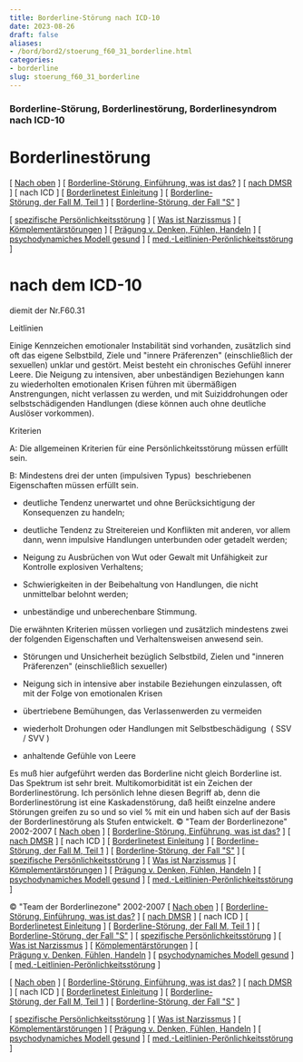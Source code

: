 ```yaml
---
title: Borderline-Störung nach ICD-10
date: 2023-08-26
draft: false
aliases:
- /bord/bord2/stoerung_f60_31_borderline.html
categories:
- borderline
slug: stoerung_f60_31_borderline
---
```



### Borderline-Störung, Borderlinestörung, Borderlinesyndrom nach ICD-10

# Borderlinestörung

[ [Nach oben](../../persstoerung/spezifische_f60/spezifische_f60.html) ] [ [Borderline-Störung, Einführung, was ist das?](../bord1/bord1.html) ] [ [nach DMSR](../bord4/dmsr.html) ] [ nach ICD ] [ [Borderlinetest Einleitung](../bord_test/einleitung_bps_test.html) ] [ [Borderline-Störung, der Fall M, Teil 1](../../fallbeisp_m_1/fallbeispiel_m.htm) ] [ [Borderline-Störung, der Fall "S"](../../der_fall_s/der_fall_s.htm) ]

[ [spezifische Persönlichkeitsstörung](../../persstoerung/spezifische_f60/spezifische_f60.html) ] [ [Was ist Narzissmus](../../narz/narz1.html) ] [ [Kömplementärstörungen](../../kompstoerung/komplimentaerstoerungen.htm) ] [ [Prägung v. Denken, Fühlen, Handeln](../../vergang_gegenw_zukunf/die_vergangenheit_bestimmt_die_g.htm) ] [ [psychodynamiches Modell gesund](../../ich/psychodynamisches_modell-normal.htm) ] [ [med.-Leitlinien-Perönlichkeitsstörung](../../persstoerung/med-leitlinien-ps.pdf) ]

# nach dem ICD-10
diemit der Nr.F60.31

Leitlinien

Einige Kennzeichen emotionaler
Instabilität sind vorhanden, zusätzlich sind oft das eigene Selbstbild, Ziele
und "innere Präferenzen" (einschließlich der sexuellen) unklar und
gestört. Meist besteht ein chronisches Gefühl innerer Leere. Die Neigung zu
intensiven, aber unbeständigen Beziehungen kann zu wiederholten emotionalen
Krisen führen mit übermäßigen Anstrengungen, nicht verlassen zu werden, und
mit Suiziddrohungen oder selbstschädigenden Handlungen (diese können auch ohne
deutliche Auslöser vorkommen).

Kriterien

A: Die allgemeinen Kriterien für eine Persönlichkeitsstörung müssen erfüllt
sein.

B: Mindestens drei der unten (impulsiven
Typus)  beschriebenen Eigenschaften müssen
erfüllt sein.

- deutliche Tendenz
unerwartet und ohne Berücksichtigung der Konsequenzen zu handeln;

- deutliche Tendenz zu
Streitereien und Konflikten mit anderen, vor allem dann, wenn impulsive
Handlungen unterbunden oder getadelt werden;

- Neigung zu Ausbrüchen
von Wut oder Gewalt mit Unfähigkeit zur Kontrolle explosiven Verhaltens;

- Schwierigkeiten in
der Beibehaltung von Handlungen, die nicht unmittelbar belohnt werden;

- unbeständige und
unberechenbare Stimmung.

Die erwähnten Kriterien müssen vorliegen und zusätzlich mindestens zwei der
folgenden Eigenschaften und Verhaltensweisen anwesend sein.

- Störungen
und Unsicherheit bezüglich Selbstbild, Zielen und "inneren Präferenzen" (einschließlich sexueller)

- Neigung
sich in intensive aber instabile Beziehungen einzulassen, oft mit der Folge von emotionalen
Krisen

- übertriebene
Bemühungen, das Verlassenwerden zu vermeiden

- wiederholt
Drohungen oder Handlungen mit Selbstbeschädigung  ( SSV / SVV )

- anhaltende
Gefühle von Leere

Es muß hier
aufgeführt werden das Borderline nicht gleich Borderline ist. Das Spektrum ist
sehr breit. Multikomorbidität ist ein Zeichen der Borderlinestörung. Ich
persönlich lehne diesen Begriff ab, denn die Borderlinestörung ist eine
Kaskadenstörung, daß heißt einzelne andere Störungen greifen zu so und so
viel % mit ein und haben sich auf der Basis der Borderlinestörung als Stufen entwickelt. © "Team der
Borderlinezone" 2002-2007 [ [Nach oben](../../persstoerung/spezifische_f60/spezifische_f60.html) ] [ [Borderline-Störung, Einführung, was ist das?](../bord1/bord1.html) ] [ [nach DMSR](../bord4/dmsr.html) ] [ nach ICD ] [ [Borderlinetest Einleitung](../bord_test/einleitung_bps_test.html) ] [ [Borderline-Störung, der Fall M, Teil 1](../../fallbeisp_m_1/fallbeispiel_m.htm) ] [ [Borderline-Störung, der Fall "S"](../../der_fall_s/der_fall_s.htm) ] [ [spezifische Persönlichkeitsstörung](../../persstoerung/spezifische_f60/spezifische_f60.html) ] [ [Was ist Narzissmus](../../narz/narz1.html) ] [ [Kömplementärstörungen](../../kompstoerung/komplimentaerstoerungen.htm) ] [ [Prägung v. Denken, Fühlen, Handeln](../../vergang_gegenw_zukunf/die_vergangenheit_bestimmt_die_g.htm) ] [ [psychodynamiches Modell gesund](../../ich/psychodynamisches_modell-normal.htm) ] [ [med.-Leitlinien-Perönlichkeitsstörung](../../persstoerung/med-leitlinien-ps.pdf) ]

© "Team der
Borderlinezone" 2002-2007 [ [Nach oben](../../persstoerung/spezifische_f60/spezifische_f60.html) ] [ [Borderline-Störung, Einführung, was ist das?](../bord1/bord1.html) ] [ [nach DMSR](../bord4/dmsr.html) ] [ nach ICD ] [ [Borderlinetest Einleitung](../bord_test/einleitung_bps_test.html) ] [ [Borderline-Störung, der Fall M, Teil 1](../../fallbeisp_m_1/fallbeispiel_m.htm) ] [ [Borderline-Störung, der Fall "S"](../../der_fall_s/der_fall_s.htm) ] [ [spezifische Persönlichkeitsstörung](../../persstoerung/spezifische_f60/spezifische_f60.html) ] [ [Was ist Narzissmus](../../narz/narz1.html) ] [ [Kömplementärstörungen](../../kompstoerung/komplimentaerstoerungen.htm) ] [ [Prägung v. Denken, Fühlen, Handeln](../../vergang_gegenw_zukunf/die_vergangenheit_bestimmt_die_g.htm) ] [ [psychodynamiches Modell gesund](../../ich/psychodynamisches_modell-normal.htm) ] [ [med.-Leitlinien-Perönlichkeitsstörung](../../persstoerung/med-leitlinien-ps.pdf) ]

[ [Nach oben](../../persstoerung/spezifische_f60/spezifische_f60.html) ] [ [Borderline-Störung, Einführung, was ist das?](../bord1/bord1.html) ] [ [nach DMSR](../bord4/dmsr.html) ] [ nach ICD ] [ [Borderlinetest Einleitung](../bord_test/einleitung_bps_test.html) ] [ [Borderline-Störung, der Fall M, Teil 1](../../fallbeisp_m_1/fallbeispiel_m.htm) ] [ [Borderline-Störung, der Fall "S"](../../der_fall_s/der_fall_s.htm) ]

[ [spezifische Persönlichkeitsstörung](../../persstoerung/spezifische_f60/spezifische_f60.html) ] [ [Was ist Narzissmus](../../narz/narz1.html) ] [ [Kömplementärstörungen](../../kompstoerung/komplimentaerstoerungen.htm) ] [ [Prägung v. Denken, Fühlen, Handeln](../../vergang_gegenw_zukunf/die_vergangenheit_bestimmt_die_g.htm) ] [ [psychodynamiches Modell gesund](../../ich/psychodynamisches_modell-normal.htm) ] [ [med.-Leitlinien-Perönlichkeitsstörung](../../persstoerung/med-leitlinien-ps.pdf) ]